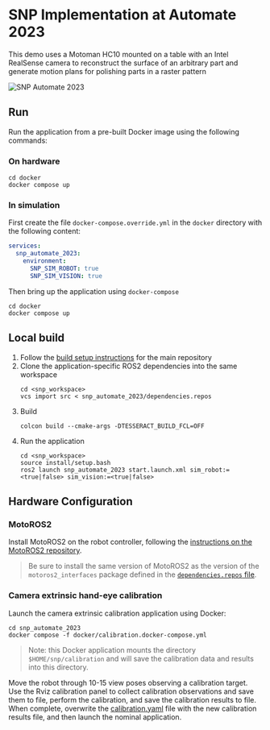 # SNP Implementation at Automate 2023

This demo uses a Motoman HC10 mounted on a table with an Intel RealSense camera to reconstruct the surface of an arbitrary part and generate motion plans for polishing parts in a raster pattern

![SNP Automate 2023](docs/snp_automate_2023.png)

## Run
Run the application from a pre-built Docker image using the following commands:

### On hardware
```commandLine
cd docker
docker compose up
```

### In simulation
First create the file `docker-compose.override.yml` in the `docker` directory with the following content:

```yaml
services:
  snp_automate_2023:
    environment:
      SNP_SIM_ROBOT: true
      SNP_SIM_VISION: true
```

Then bring up the application using `docker-compose`

```commandLine
cd docker
docker compose up
```

## Local build

1. Follow the [build setup instructions](https://github.com/ros-industrial-consortium/scan_n_plan_workshop#build-setup) for the main repository
1. Clone the application-specific ROS2 dependencies into the same workspace
    ```commandLine
    cd <snp_workspace>
    vcs import src < snp_automate_2023/dependencies.repos
    ```
1. Build
    ```commandLine
    colcon build --cmake-args -DTESSERACT_BUILD_FCL=OFF
    ```
1. Run the application
    ```commandLine
    cd <snp_workspace>
    source install/setup.bash
    ros2 launch snp_automate_2023 start.launch.xml sim_robot:=<true|false> sim_vision:=<true|false>
    ```

## Hardware Configuration
### MotoROS2

Install MotoROS2 on the robot controller, following the [instructions on the MotoROS2 repository](https://github.com/Yaskawa-Global/motoros2?tab=readme-ov-file#installation).

> Be sure to install the same version of MotoROS2 as the version of the `motoros2_interfaces` package defined in the [`dependencies.repos` file](dependencies.repos#L8).

### Camera extrinsic hand-eye calibration

Launch the camera extrinsic calibration application using Docker:

```commandLine
cd snp_automate_2023
docker compose -f docker/calibration.docker-compose.yml
```

> Note: this Docker application mounts the directory `$HOME/snp/calibration` and will save the calibration data and results into this directory.

Move the robot through 10-15 view poses observing a calibration target.
Use the Rviz calibration panel to collect calibration observations and save them to file, perform the calibration, and save the calibration results to file.
When complete, overwrite the [calibration.yaml](config/calibration.yaml) file with the new calibration results file, and then launch the nominal application.
